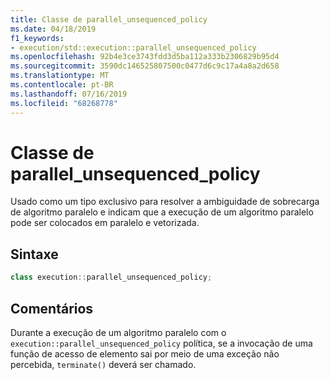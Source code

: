 ```yaml
---
title: Classe de parallel_unsequenced_policy
ms.date: 04/18/2019
f1_keywords:
- execution/std::execution::parallel_unsequenced_policy
ms.openlocfilehash: 92b4e3ce3743fdd3d5ba112a333b2306829b95d4
ms.sourcegitcommit: 3590dc146525807500c0477d6c9c17a4a8a2d658
ms.translationtype: MT
ms.contentlocale: pt-BR
ms.lasthandoff: 07/16/2019
ms.locfileid: "68268778"
---
```

# <a name="parallelunsequencedpolicy-class"></a>Classe de parallel_unsequenced_policy

Usado como um tipo exclusivo para resolver a ambiguidade de sobrecarga de algoritmo paralelo e indicam que a execução de um algoritmo paralelo pode ser colocados em paralelo e vetorizada.

## <a name="syntax"></a>Sintaxe

```cpp
class execution::parallel_unsequenced_policy;
```

## <a name="remarks"></a>Comentários

Durante a execução de um algoritmo paralelo com o `execution::parallel_unsequenced_policy` política, se a invocação de uma função de acesso de elemento sai por meio de uma exceção não percebida, `terminate()` deverá ser chamado.
